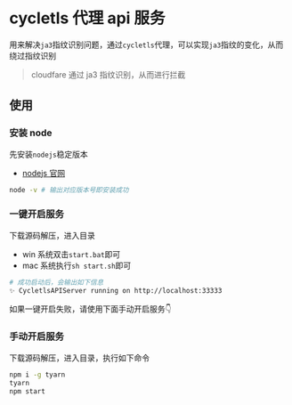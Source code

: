 # cycletls 代理 api 服务

用来解决`ja3`指纹识别问题，通过`cycletls`代理，可以实现`ja3`指纹的变化，从而绕过指纹识别

> cloudfare 通过 ja3 指纹识别，从而进行拦截

## 使用

### 安装 node

先安装`nodejs`稳定版本

- [nodejs 官网](https://nodejs.org/zh-cn/)

```bash
node -v # 输出对应版本号即安装成功
```

### 一键开启服务

下载源码解压，进入目录

- win 系统双击`start.bat`即可
- mac 系统执行`sh start.sh`即可

```bash
# 成功启动后，会输出如下信息
✨ CycletlsAPIServer running on http://localhost:33333
```

如果一键开启失败，请使用下面手动开启服务👇

### 手动开启服务

下载源码解压，进入目录，执行如下命令

```bash
npm i -g tyarn
tyarn
npm start
```
